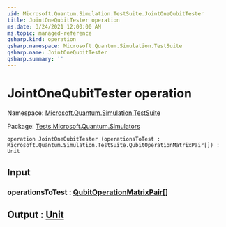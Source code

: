 ```yaml
---
uid: Microsoft.Quantum.Simulation.TestSuite.JointOneQubitTester
title: JointOneQubitTester operation
ms.date: 3/24/2021 12:00:00 AM
ms.topic: managed-reference
qsharp.kind: operation
qsharp.namespace: Microsoft.Quantum.Simulation.TestSuite
qsharp.name: JointOneQubitTester
qsharp.summary: ''
---
```


# JointOneQubitTester operation

Namespace: [Microsoft.Quantum.Simulation.TestSuite](xref:Microsoft.Quantum.Simulation.TestSuite)

Package: [Tests.Microsoft.Quantum.Simulators](https://nuget.org/packages/Tests.Microsoft.Quantum.Simulators)




```qsharp
operation JointOneQubitTester (operationsToTest : Microsoft.Quantum.Simulation.TestSuite.QubitOperationMatrixPair[]) : Unit
```


## Input

### operationsToTest : [QubitOperationMatrixPair](xref:Microsoft.Quantum.Simulation.TestSuite.QubitOperationMatrixPair)[]





## Output : [Unit](xref:microsoft.quantum.lang-ref.unit)

